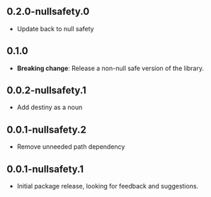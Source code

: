 ## 0.2.0-nullsafety.0

- Update back to null safety

## 0.1.0

- **Breaking change**: Release a non-null safe version of the library.

## 0.0.2-nullsafety.1

- Add destiny as a noun

## 0.0.1-nullsafety.2

- Remove unneeded path dependency

## 0.0.1-nullsafety.1

- Initial package release, looking for feedback and suggestions.
